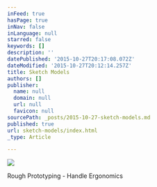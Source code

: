 ```yaml
---
inFeed: true
hasPage: true
inNav: false
inLanguage: null
starred: false
keywords: []
description: ''
datePublished: '2015-10-27T20:17:08.072Z'
dateModified: '2015-10-27T20:12:14.257Z'
title: Sketch Models
authors: []
publisher:
  name: null
  domain: null
  url: null
  favicon: null
sourcePath: _posts/2015-10-27-sketch-models.md
published: true
url: sketch-models/index.html
_type: Article

---
```

![](https://the-grid-user-content.s3-us-west-2.amazonaws.com/e3884187-9e45-427d-9883-7e44d8e3f5e1.jpg)

Rough Prototyping - Handle Ergonomics